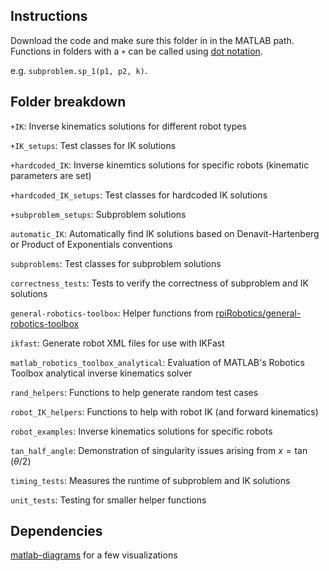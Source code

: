 ## Instructions
Download the code and make sure this folder in in the MATLAB path. Functions in folders with a `+` can be called using [dot notation](https://www.mathworks.com/help/matlab/matlab_oop/scoping-classes-with-packages.html#brfynt_-3).

e.g. `subproblem.sp_1(p1, p2, k)`.

## Folder breakdown
`+IK`: Inverse kinematics solutions for different robot types

`+IK_setups`: Test classes for IK solutions

`+hardcoded_IK`: Inverse kinemtics solutions for specific robots (kinematic parameters are set)

`+hardcoded_IK_setups`: Test classes for hardcoded IK solutions

`+subproblem_setups`: Subproblem solutions

`automatic_IK`: Automatically find IK solutions based on Denavit-Hartenberg or Product of Exponentials conventions

`subproblems`: Test classes for subproblem solutions

`correctness_tests`: Tests to verify the correctness of subproblem and IK solutions

`general-robotics-toolbox`: Helper functions from [rpiRobotics/general-robotics-toolbox](https://github.com/rpiRobotics/general-robotics-toolbox)

`ikfast`: Generate robot XML files for use with IKFast

`matlab_robotics_toolbox_analytical`: Evaluation of MATLAB's Robotics Toolbox analytical inverse kinematics solver

`rand_helpers`: Functions to help generate random test cases

`robot_IK_helpers`: Functions to help with robot IK (and forward kinematics)

`robot_examples`: Inverse kinematics solutions for specific robots

`tan_half_angle`: Demonstration of singularity issues arising from $x = \tan(\theta/2)$

`timing_tests`: Measures the runtime of subproblem and IK solutions

`unit_tests`: Testing for smaller helper functions

## Dependencies

[matlab-diagrams](https://github.com/aelias36/matlab-diagrams) for a few visualizations
